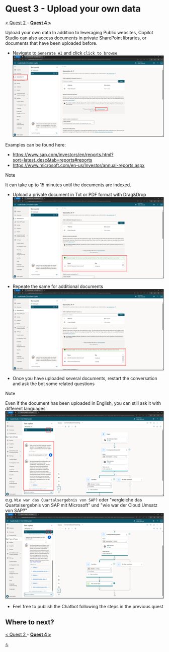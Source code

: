 # Quest 3 - Upload your own data

[ < Quest 2 ](quest2.md) - **[ Quest 4 > ](quest4.md)**

Upload your own data
In addition to leveraging Public websites, Copilot Studio can also access documents in private SharePoint libraries, or documents that have been uploaded before. 

* Navigate to `Generate AI` and click `click to browse`
![Sign In](../media/quest3/01-GenerativeAI.png)

Examples can be found here:
- https://www.sap.com/investors/en/reports.html?sort=latest_desc&tab=reports#reports
- https://www.microsoft.com/en-us/Investor/annual-reports.aspx

> [!NOTE]
> It can take up to 15 minutes until the documents are indexed. 

* Upload a private document in Txt or PDF format with Drag&Drop
 ![Sign In](../media/quest3/02-UploadDocuments.png)

* Repeate the same for additional documents
![Sign In](../media/quest3/03-UploadMoreDocuments.png)

* Once you have uploaded several documents, restart the conversation and ask the bot some related questions 
> [!NOTE]
> Even if the document has been uploaded in English, you can still ask it with different languages
![Sign In](../media/quest3/04-ChatWithYourData.png)
e.g. `Wie war das Quartalsergebnis von SAP?` oder
"vergleiche das Quartalsergebnis von SAP mit Microsoft" und 
"wie war der Cloud Umsatz von SAP?"
![Sign In](../media/quest3/05-MoreChats.png)


* Feel free to publish the Chatbot following the steps in the previous quest


## Where to next?
[ < Quest 2 ](quest2.md) - **[ Quest 4 > ](quest4.md)**

[🔝](#)
